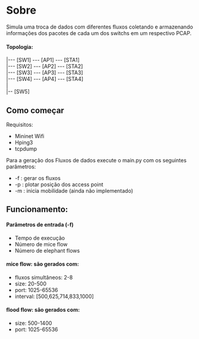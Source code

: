 # Sobre
Simula uma troca de dados com diferentes fluxos coletando e armazenando informações dos pacotes de cada um dos switchs em um respectivo PCAP.


#### Topologia:

|--- [SW1] --- [AP1] --- [STA1] <br>
|--- [SW2] --- [AP2] --- [STA2] <br>
|--- [SW3] --- [AP3] --- [STA3] <br>
|--- [SW4] --- [AP4] --- [STA4] <br>
| <br>
|-- [SW5] <br>


## Como começar

Requisitos:
  - Mininet Wifi
  - Hping3
  - tcpdump

Para a geração dos Fluxos de dados execute o main.py com os seguintes parâmetros:
  - -f : gerar os fluxos
  - -p : plotar posição dos access point
  - -m : inicia mobilidade (ainda não implementado)

## Funcionamento:

#### Parâmetros de entrada (-f)
- Tempo de execução
- Número de mice flow
- Número de elephant flows

#### mice flow: são gerados com:
- fluxos simultâneos: 2-8
- size: 20-500
- port: 1025-65536
- interval: [500,625,714,833,1000]

#### flood flow: são gerados com:
- size: 500-1400
- port: 1025-65536
